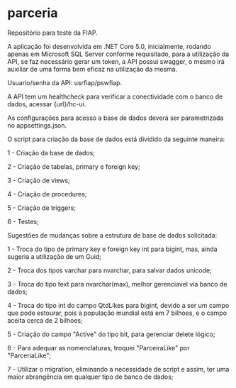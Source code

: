 ﻿# parceria
Repositório para teste da FIAP.

A aplicação foi desenvolvida em .NET Core 5.0, inicialmente, rodando apenas em Microsoft SQL Server conforme requisitado, para a utilização da API, se faz necessário gerar um token, a API possui swagger, o mesmo irá auxiliar de uma forma bem eficaz na utilização da mesma.

Usuario/senha da API: usrfiap/pswfiap.

A API tem um healthcheck para verificar a conectividade com o banco de dados, acessar {url}/hc-ui.

As configurações para acesso a base de dados deverá ser parametrizada no appsettings.json.

O script para criação da base de dados está dividido da seguinte maneira:

1 - Criação da base de dados;

2 - Criação de tabelas, primary e foreign key;

3 - Criação de views;

4 - Criação de procedures;

5 - Criação de triggers;

6 - Testes;

Sugestões de mudanças sobre a estrutura de base de dados solicitada:

1 - Troca do tipo de primary key e foreign key int para bigint, mas, ainda sugeria a utilização de um Guid;

2 - Troca dos tipos varchar para nvarchar, para salvar dados unicode;

3 - Troca do tipo text para nvarchar(max), melhor gerenciavel via banco de dados;

4 - Troca do tipo int do campo QtdLikes para bigint, devido a ser um campo que pode estourar, pois a população mundial está em 7 bilhoes, e o campo aceita cerca de 2 bilhoes;

5 - Criação do campo "Active" do tipo bit, para gerenciar delete lógico;

6 - Para adequar as nomenclaturas, troquei "ParceiraLike" por "ParceriaLike";

7 - Utilizar o migration, eliminando a necessidade de script e assim, ter uma maior abrangência em qualquer tipo de banco de dados;